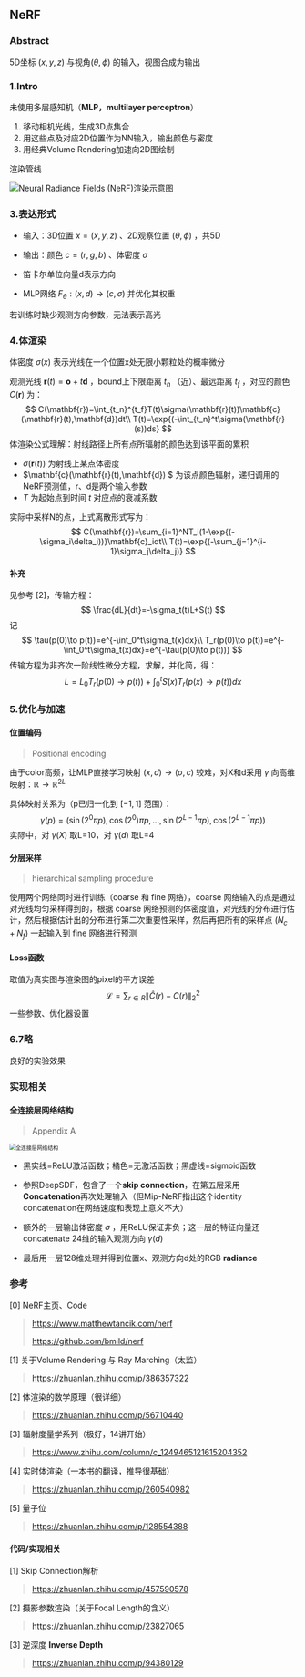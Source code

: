 ## NeRF

### Abstract

5D坐标 $(x,y,z)$ 与视角$(\theta,\phi)$ 的输入，视图合成为输出

### 1.Intro

未使用多层感知机（**MLP，multilayer perceptron**）

1. 移动相机光线，生成3D点集合
2. 用这些点及对应2D位置作为NN输入，输出颜色与密度
3. 用经典Volume Rendering加速向2D图绘制

渲染管线

![Neural Radiance Fields (NeRF)渲染示意图](https://github.com/bmild/nerf/blob/master/imgs/pipeline.jpg?raw=true)

### 3.表达形式

* 输入：3D位置 $x=(x,y,z)$ 、2D观察位置 $(\theta,\phi)$ ，共5D

* 输出：颜色 $c=(r,g,b)$ 、体密度 $\sigma$

* 笛卡尔单位向量d表示方向
* MLP网络 $F_\theta:(x,d)\to(c,\sigma)$ 并优化其权重 

若训练时缺少观测方向参数，无法表示高光

### 4.体渲染

体密度 $\sigma(x)$ 表示光线在一个位置x处无限小颗粒处的概率微分

观测光线 $\mathbf{r}(t)=\mathbf{o}+t\mathbf{d}$ ，bound上下限距离 $t_n$ （近）、最远距离 $t_f$ ，对应的颜色 $C(\mathbf{r})$ 为：
$$
C(\mathbf{r})=\int_{t_n}^{t_f}T(t)\sigma(\mathbf{r}(t))\mathbf{c}(\mathbf{r}(t),\mathbf{d})dt\\
T(t)=\exp{(-\int_{t_n}^t\sigma(\mathbf{r}(s))ds}
$$
体渲染公式理解：射线路径上所有点所辐射的颜色达到该平面的累积

* $\sigma(\mathbf{r}(t))$ 为射线上某点体密度
* $\mathbf{c}(\mathbf{r}(t),\mathbf{d}) $ 为该点颜色辐射，递归调用的NeRF预测值，r、d是两个输入参数
* $T$ 为起始点到时间 $t$ 对应点的衰减系数

实际中采样N的点，上式离散形式写为：
$$
C(\mathbf{r})=\sum_{i=1}^NT_i(1-\exp{(-\sigma_i\delta_i))}\mathbf{c}_idt\\
T(t)=\exp{(-\sum_{j=1}^{i-1}\sigma_j\delta_j)}
$$

#### 补充

见参考 [2]，传输方程：
$$
\frac{dL}{dt}=-\sigma_t(t)L+S(t)
$$
记
$$
\tau(p(0)\to p(t))=e^{-\int_0^t\sigma_t(x)dx}\\
T_r(p(0)\to p(t))=e^{-\int_0^t\sigma_t(x)dx}=e^{-\tau(p(0)\to p(t))}
$$
传输方程为非齐次一阶线性微分方程，求解，并化简，得：
$$
L=L_0T_r(p(0)\to p(t))+\int_0^tS(x)T_r(p(x)\to p(t))dx
$$

### 5.优化与加速

#### 位置编码

> Positional encoding

由于color高频，让MLP直接学习映射 $(x,d)\to (\sigma,c)$ 较难，对X和d采用 $\gamma$ 向高维映射：$\mathbb{R}\to\mathbb{R}^{2L}$ 

具体映射关系为（p已归一化到 $[-1,1]$ 范围）：
$$
\gamma(p)=(\sin(2^0\pi p),\cos(2^0)\pi p,...,\sin(2^{L-1}\pi p),\cos(2^{L-1}\pi p))
$$
实际中，对 $\gamma(X)$ 取L=10，对 $\gamma(d)$ 取L=4

#### 分层采样

> hierarchical sampling procedure

使用两个网络同时进行训练（coarse 和 fine 网络），coarse 网络输入的点是通过对光线均匀采样得到的，根据 coarse 网络预测的体密度值，对光线的分布进行估计，然后根据估计出的分布进行第二次重要性采样，然后再把所有的采样点 $(N_c+N_f)$ 一起输入到 fine 网络进行预测



#### Loss函数

取值为真实图与渲染图的pixel的平方误差
$$
\mathcal{L}=\sum_{r\in R}\left\| \hat{C}(r)-C(r) \right\|^2_2
$$
一些参数、优化器设置

### 6.7略

良好的实验效果



### 实现相关

#### 全连接层网络结构

> Appendix A

<img src="https://user-images.githubusercontent.com/30110832/180136309-32c2f293-8ce5-4591-bdaa-2cb76d5611b9.png" alt="全连接层网络结构" style="zoom:67%;" />

* 黑实线=ReLU激活函数；橘色=无激活函数；黑虚线=sigmoid函数

* 参照DeepSDF，包含了一个**skip connection**，在第五层采用**Concatenation**再次处理输入（但Mip-NeRF指出这个identity concatenation在网络速度和表现上意义不大）

* 额外的一层输出体密度 $\sigma$ ，用ReLU保证非负；这一层的特征向量还concatenate 24维的输入观测方向 $\gamma(d)$ 

* 最后用一层128维处理并得到位置x、观测方向d处的RGB **radiance**





### 参考

[0] NeRF主页、Code

> https://www.matthewtancik.com/nerf
>
> https://github.com/bmild/nerf

[1] 关于Volume Rendering 与 Ray Marching（太监）

> https://zhuanlan.zhihu.com/p/386357322

[2] 体渲染的数学原理（很详细）

> https://zhuanlan.zhihu.com/p/56710440

[3] 辐射度量学系列（极好，14讲开始）

> https://www.zhihu.com/column/c_1249465121615204352

[4] 实时体渲染（一本书的翻译，推导很基础）

> https://zhuanlan.zhihu.com/p/260540982

[5] 量子位

> https://zhuanlan.zhihu.com/p/128554388



#### 代码/实现相关

[1] Skip Connection解析

> https://zhuanlan.zhihu.com/p/457590578

[2] 摄影参数渲染（关于Focal Length的含义）

> https://zhuanlan.zhihu.com/p/23827065

[3] 逆深度 **Inverse Depth**

> https://zhuanlan.zhihu.com/p/94380129
